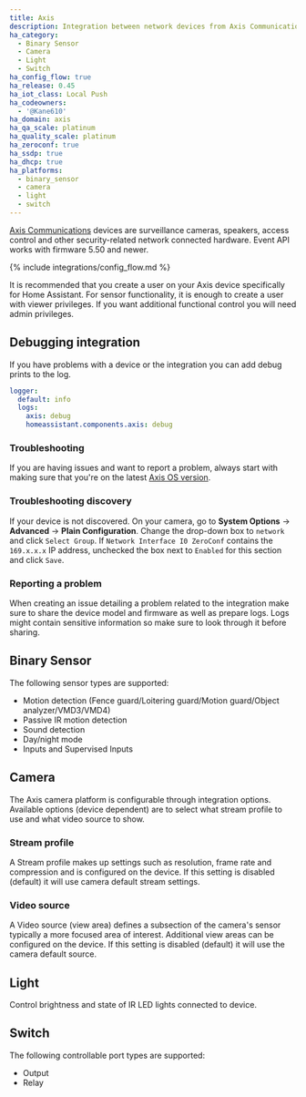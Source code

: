 ```yaml
---
title: Axis
description: Integration between network devices from Axis Communications with Home Assistant.
ha_category:
  - Binary Sensor
  - Camera
  - Light
  - Switch
ha_config_flow: true
ha_release: 0.45
ha_iot_class: Local Push
ha_codeowners:
  - '@Kane610'
ha_domain: axis
ha_qa_scale: platinum
ha_quality_scale: platinum
ha_zeroconf: true
ha_ssdp: true
ha_dhcp: true
ha_platforms:
  - binary_sensor
  - camera
  - light
  - switch
---
```


[Axis Communications](https://www.axis.com/) devices are surveillance cameras, speakers, access control and other security-related network connected hardware. Event API works with firmware 5.50 and newer.

{% include integrations/config_flow.md %}

<div class='note'>
  It is recommended that you create a user on your Axis device specifically for Home Assistant. For sensor functionality, it is enough to create a user with viewer privileges. If you want additional functional control you will need admin privileges.
</div>

## Debugging integration

If you have problems with a device or the integration you can add debug prints to the log.

```yaml
logger:
  default: info
  logs:
    axis: debug
    homeassistant.components.axis: debug
```

### Troubleshooting

If you are having issues and want to report a problem, always start with making sure that you're on the latest [Axis OS version](https://www.axis.com/support/firmware).

### Troubleshooting discovery

If your device is not discovered. On your camera, go to **System Options** -> **Advanced** -> **Plain Configuration**. Change the drop-down box to `network` and click `Select Group`. If `Network Interface I0 ZeroConf` contains the `169.x.x.x` IP address, unchecked the box next to `Enabled` for this section and click `Save`.

### Reporting a problem

When creating an issue detailing a problem related to the integration make sure to share the device model and firmware as well as prepare logs. Logs might contain sensitive information so make sure to look through it before sharing.

## Binary Sensor

The following sensor types are supported:

- Motion detection (Fence guard/Loitering guard/Motion guard/Object analyzer/VMD3/VMD4)
- Passive IR motion detection
- Sound detection
- Day/night mode
- Inputs and Supervised Inputs

## Camera

The Axis camera platform is configurable through integration options. Available options (device dependent) are to select what stream profile to use and what video source to show.

### Stream profile

A Stream profile makes up settings such as resolution, frame rate and compression and is configured on the device.
If this setting is disabled (default) it will use camera default stream settings.

### Video source

A Video source (view area) defines a subsection of the camera's sensor typically a more focused area of interest. Additional view areas can be configured on the device.
If this setting is disabled (default) it will use the camera default source.

## Light

Control brightness and state of IR LED lights connected to device.

## Switch

The following controllable port types are supported:

- Output
- Relay
